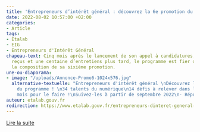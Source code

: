 ```yaml
---
title: 'Entrepreneurs d’intérêt général : découvrez la 6e promotion du programme !'
date: 2022-08-02 10:57:00 +02:00
categories:
- Article
tags:
- Etalab
- EIG
- Entrepreneurs d'Intérêt Général
chapeau-text: Cinq mois après le lancement de son appel à candidatures, 300 dossiers
  reçus et une centaine d’entretiens plus tard, le programme est fier de vous présenter
  la composition de sa sixième promotion.
une-ou-diaporama:
- image: "/uploads/Annonce-Promo6-1024x576.jpg"
  alternative-textuelle: "Entrepreneurs d'intérêt général \nDécouvrez la 6ème promotion
    du programme ! \n34 talents du numérique\n14 défis à relever dans les administrations\n10
    mois pour le faire !\nSuivez-les à partir de septembre 2022\n- République française"
auteur: etalab.gouv.fr
redirection: https://www.etalab.gouv.fr/entrepreneurs-dinteret-general-decouvrez-la-6eme-promotion-du-programme/
---
```


<div class="lien-important"><p><a href="https://www.etalab.gouv.fr/entrepreneurs-dinteret-general-decouvrez-la-6eme-promotion-du-programme/" alt="Lire la suite - Lien externe">Lire la suite</a></p></div>